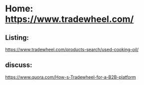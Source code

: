# Home: https://www.tradewheel.com/

## Listing:
https://www.tradewheel.com/products-search/used-cooking-oil/


## discuss:
https://www.quora.com/How-s-Tradewheel-for-a-B2B-platform
